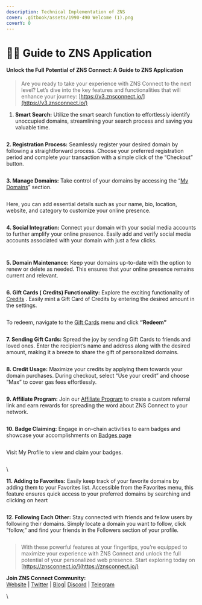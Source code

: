 ```yaml
---
description: Technical Implementation of ZNS
cover: .gitbook/assets/1990-490 Welcome (1).png
coverY: 0
---
```


# 👨‍🏫 Guide to ZNS Application

#### Unlock the Full Potential of ZNS Connect: A Guide to ZNS Application

> Are you ready to take your experience with ZNS Connect to the next level? Let’s dive into the key features and functionalities that will enhance your journey: [https://v3.znsconnect.io/](https://v3.znsconnect.io/)

1. **Smart Search:** Utilize the smart search function to effortlessly identify unoccupied domains, streamlining your search process and saving you valuable time.

<figure><img src="https://cdn-images-1.medium.com/max/960/1*LgJHdirCbxZXk6cW3lcRQw.png" alt=""><figcaption></figcaption></figure>

**2. Registration Process:** Seamlessly register your desired domain by following a straightforward process. Choose your preferred registration period and complete your transaction with a simple click of the “Checkout” button.

<figure><img src="https://cdn-images-1.medium.com/max/960/1*VqD9EkgPcj_W-kU4JIGDkQ.png" alt=""><figcaption></figcaption></figure>

**3. Manage Domains:** Take control of your domains by accessing the “[My Domains](https://v3.znsconnect.io/mydomain)” section.&#x20;

<figure><img src="https://cdn-images-1.medium.com/max/960/1*4ulzsYsTpCDy1F_DCh1GSQ.png" alt=""><figcaption></figcaption></figure>

Here, you can add essential details such as your name, bio, location, website, and category to customize your online presence.

<figure><img src="https://cdn-images-1.medium.com/max/640/1*JKRuy7wTy4JEpOyOqNpzOA.png" alt=""><figcaption></figcaption></figure>

**4. Social Integration:** Connect your domain with your social media accounts to further amplify your online presence. Easily add and verify social media accounts associated with your domain with just a few clicks.

<figure><img src="https://cdn-images-1.medium.com/max/640/1*ClnxqiX7WGxBsvD6xF2r7w.png" alt=""><figcaption></figcaption></figure>

<figure><img src="https://cdn-images-1.medium.com/max/640/1*ng7QB4ED3FkbvpFVcIH0NQ.png" alt=""><figcaption></figcaption></figure>

**5. Domain Maintenance:** Keep your domains up-to-date with the option to renew or delete as needed. This ensures that your online presence remains current and relevant.

<figure><img src="https://cdn-images-1.medium.com/max/960/1*ZjU64SLWgctE7I-7yJkjpg.png" alt=""><figcaption></figcaption></figure>

**6. Gift Cards ( Credits) Functionality:** Explore the exciting functionality of [Credits](https://v3.znsconnect.io/settings?tab=credits) . Easily mint a Gift Card of Credits by entering the desired amount in the settings.

<figure><img src="https://cdn-images-1.medium.com/max/640/1*m6p6iWlZjfSFXchg3_qvbQ.png" alt=""><figcaption></figcaption></figure>

To redeem, navigate to the [Gift Cards](https://v3.znsconnect.io/settings?tab=gift-cards) menu and click **“Redeem”**

<figure><img src="https://cdn-images-1.medium.com/max/640/1*xaiUbjHIOAEPqleZbZhqjg.png" alt=""><figcaption></figcaption></figure>

**7. Sending Gift Cards:** Spread the joy by sending Gift Cards to friends and loved ones. Enter the recipient’s name and address along with the desired amount, making it a breeze to share the gift of personalized domains.

<figure><img src="https://cdn-images-1.medium.com/max/960/1*31ujKQ-knyTZQmSSCLrrTQ.png" alt=""><figcaption></figcaption></figure>

**8. Credit Usage:** Maximize your credits by applying them towards your domain purchases. During checkout, select “Use your credit” and choose “Max” to cover gas fees effortlessly.

<figure><img src="https://cdn-images-1.medium.com/max/960/1*JSCM3S4pZyGwMX5IV9aguQ.png" alt=""><figcaption></figcaption></figure>

**9. Affiliate Program:** Join our [Affiliate Program](https://v3.znsconnect.io/affiliate) to create a custom referral link and earn rewards for spreading the word about ZNS Connect to your network.

<figure><img src="https://cdn-images-1.medium.com/max/960/1*k5cGVbX4vqMh02NuTKCchQ.png" alt=""><figcaption></figcaption></figure>

**10. Badge Claiming:** Engage in on-chain activities to earn badges and showcase your accomplishments on [Badges page](https://v3.znsconnect.io/badges)

<figure><img src="https://cdn-images-1.medium.com/max/640/1*tGR2iLg-K36yJGvtVVvbLg.png" alt=""><figcaption></figcaption></figure>

Visit My Profile to view and claim your badges.

<figure><img src="https://cdn-images-1.medium.com/max/640/1*OCwPZrVw0BbmOZSa8696iQ.png" alt=""><figcaption></figcaption></figure>

\


**11. Adding to Favorites:** Easily keep track of your favorite domains by adding them to your Favorites list. Accessible from the Favorites menu, this feature ensures quick access to your preferred domains by searching and clicking on heart&#x20;

<figure><img src="https://cdn-images-1.medium.com/max/960/1*D0NCF6NoN2iMafDAy4hY5Q.png" alt=""><figcaption></figcaption></figure>

**12. Following Each Other:** Stay connected with friends and fellow users by following their domains. Simply locate a domain you want to follow, click “follow,” and find your friends in the Followers section of your profile.

<figure><img src="https://cdn-images-1.medium.com/max/960/1*bxuKGyzMZsIbJpuAv6_tmw.png" alt=""><figcaption></figcaption></figure>

> With these powerful features at your fingertips, you’re equipped to maximize your experience with ZNS Connect and unlock the full potential of your personalized web presence. Start exploring today on [https://znsconnect.io/](https://znsconnect.io/)

**Join ZNS Connect Community:**\
[Website](https://znsconnect.io/) | [Twitter](https://twitter.com/ZNSConnect) | [Blog](https://medium.com/@znsconnect)| [Discord](https://discord.gg/Y42C3MD9QW) | [Telegram](https://t.me/znsconnect)

\
